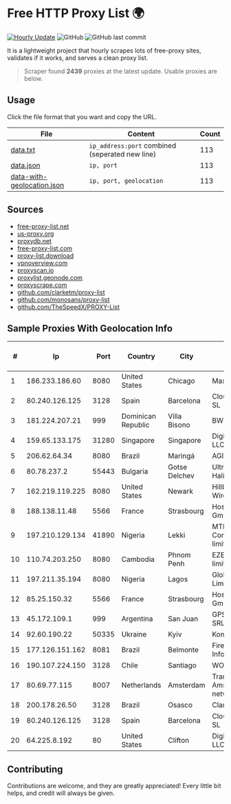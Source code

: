 
# Free HTTP Proxy List 🌍

[![Hourly Update](https://github.com/mertguvencli/http-proxy-list/actions/workflows/main.yml/badge.svg?branch=main)](https://github.com/mertguvencli/http-proxy-list/actions/workflows/main.yml)
![GitHub](https://img.shields.io/github/license/mertguvencli/http-proxy-list)
![GitHub last commit](https://img.shields.io/github/last-commit/mertguvencli/http-proxy-list)

It is a lightweight project that hourly scrapes lots of free-proxy sites, validates if it works, and serves a clean proxy list.


> Scraper found **2439** proxies at the latest update. Usable proxies are below.

## Usage

Click the file format that you want and copy the URL.


|File|Content|Count|
|----|-------|-----|
|[data.txt](https://raw.githubusercontent.com/mertguvencli/http-proxy-list/main/proxy-list/data.txt)|`ip_address:port` combined (seperated new line)|113|
|[data.json](https://raw.githubusercontent.com/mertguvencli/http-proxy-list/main/proxy-list/data.json)|`ip, port`|113|
|[data-with-geolocation.json](https://raw.githubusercontent.com/mertguvencli/http-proxy-list/main/proxy-list/data-with-geolocation.json)|`ip, port, geolocation`|113|

## Sources

* [free-proxy-list.net](https://free-proxy-list.net)
* [us-proxy.org](https://www.us-proxy.org)
* [proxydb.net](http://proxydb.net)
* [free-proxy-list.com](https://free-proxy-list.com/?page=&port=&type%5B%5D=http&type%5B%5D=https&up_time=0&search=Search)
* [proxy-list.download](https://www.proxy-list.download/HTTP)
* [vpnoverview.com](https://vpnoverview.com/privacy/anonymous-browsing/free-proxy-servers)
* [proxyscan.io](https://www.proxyscan.io)
* [proxylist.geonode.com](https://proxylist.geonode.com/api/proxy-list?limit=300&page=1&sort_by=lastChecked&sort_type=desc&protocols=http,https)
* [proxyscrape.com](https://api.proxyscrape.com/v2/?request=displayproxies&protocol=http&timeout=10000&country=all&ssl=all&anonymity=all)
* [github.com/clarketm/proxy-list](https://raw.githubusercontent.com/clarketm/proxy-list/master/proxy-list-raw.txt)
* [github.com/monosans/proxy-list](https://raw.githubusercontent.com/monosans/proxy-list/main/proxies/http.txt)
* [github.com/TheSpeedX/PROXY-List](https://raw.githubusercontent.com/TheSpeedX/PROXY-List/master/http.txt)


## Sample Proxies With Geolocation Info

|#|Ip|Port|Country|City|Internet Service Provider|
|-|--|----|-------|----|-------------------------|
|1|186.233.186.60|8080|United States|Chicago|Maxihost LTDA|
|2|80.240.126.125|3128|Spain|Barcelona|Cloudi Nextgen SL|
|3|181.224.207.21|999|Dominican Republic|Villa Bisono|BW TELECOM|
|4|159.65.133.175|31280|Singapore|Singapore|DigitalOcean, LLC|
|5|206.62.64.34|8080|Brazil|Maringá|AGIS|
|6|80.78.237.2|55443|Bulgaria|Gotse Delchev|UltraNET - Halil Network|
|7|162.219.119.225|8080|United States|Newark|Hillbilly Wireless INC.|
|8|188.138.11.48|5566|France|Strasbourg|Host Europe GmbH|
|9|197.210.129.134|41890|Nigeria|Lekki|MTN NIGERIA Communication limited|
|10|110.74.203.250|8080|Cambodia|Phnom Penh|EZECOM limited|
|11|197.211.35.194|8080|Nigeria|Lagos|Globacom Limited|
|12|85.25.150.32|5566|France|Strasbourg|Host Europe GmbH|
|13|45.172.109.1|999|Argentina|San Juan|GPS SANJUAN SRL.|
|14|92.60.190.22|50335|Ukraine|Kyiv|Komtel|
|15|177.126.151.162|8081|Brazil|Belmonte|Firemicro Informática|
|16|190.107.224.150|3128|Chile|Santiago|WOM S.A.|
|17|80.69.77.115|8007|Netherlands|Amsterdam|TransIP B.V. Amsterdam network|
|18|200.178.26.50|3128|Brazil|Osasco|Claro S.A|
|19|80.240.126.125|3128|Spain|Barcelona|Cloudi Nextgen SL|
|20|64.225.8.192|80|United States|Clifton|DigitalOcean, LLC|



## Contributing

Contributions are welcome, and they are greatly appreciated! Every
little bit helps, and credit will always be given.


